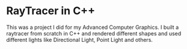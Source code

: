 # RayTracer in C++

This was a project I did for my Advanced Computer Graphics. I built a raytracer from scratch in C++ and rendered
different shapes and used different lights like Directional Light, Point Light and others.
